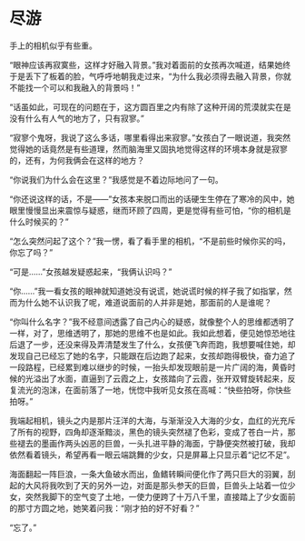 # 尽游

手上的相机似乎有些重。

“眼神应该再寂寞些，这样才好融入背景。”我对着面前的女孩再次喊道，结果她终于是丢下了板着的脸，气呼呼地朝我走过来，“为什么我必须得去融入背景，你就不能找一个可以和我融入的背景吗！”

“话虽如此，可现在的问题在于，这方圆百里之内有除了这种开阔的荒漠就实在是没有什么有人气的地方了，只有寂寥。”

“寂寥个鬼呀，我说了这么多话，哪里看得出来寂寥。”女孩白了一眼说道，我突然觉得她的话竟然是有些道理，然而脑海里又固执地觉得这样的环境本身就是寂寥的，还有，为何我俩会在这样的地方？

“你说我们为什么会在这里？”我感觉是不着边际地问了一句。

“你还说这样的话，不是——”女孩本来脱口而出的话硬生生停在了寒冷的风中，她眼里慢慢显出来震惊与疑惑，继而环顾了四周，更是觉得有些可怕，“你的相机是什么时候买的？”

“怎么突然问起了这个？”我一愣，看了看手里的相机，“不是前些时候你买的吗，你忘了吗？”

“可是……”女孩越发疑惑起来，“我俩认识吗？”

“你……”我一看女孩的眼神就知道她没有说谎，她说谎时候的样子我了如指掌，然而为什么她不认识我了呢，难道说面前的人并非是她，那面前的人是谁呢？

“你叫什么名字？”我不经意间透露了自己内心的疑惑，就像整个人的思维都透明了一样，对了，思维透明了，那她的思维不也是如此。我如此想着，便见她惊恐地往后退了一步，还没来得及弄清楚发生了什么，女孩便飞奔而跑，我想要喊住她，却发现自己已经忘了她的名字，只能跟在后边跑了起来，女孩却跑得极快，奋力追了一段路程，已经累到难以继步的时候，一抬头却发现眼前是一片广阔的海，黄昏时候的光溢出了水面，直逼到了云霞之上，女孩踏向了云霞，张开双臂旋转起来，反复流光的泡沫，在面前落了一地，恍惚中我听见女孩在高喊：“快些拍呀，你快些拍呀。”

我端起相机，镜头之内是那片汪洋的大海，与渐渐没入大海的少女，血红的光充斥了所有的视野，四角却逐渐黯淡，黑色的镜头突然褪了色彩，变成了苍白一片，那些褪去的墨画作两头凶恶的巨兽，一头扎进平静的海面，宁静便突然被打破，我却依然看着镜头，希望再看一眼云端跳舞的少女，只是屏幕上只显示着“记忆不足”。

海面翻起一阵巨浪，一条大鱼破水而出，鱼鳍转瞬间便化作了两只巨大的羽翼，刮起的大风将我吹到了天的另外一边，对面是那头参天的巨兽，巨兽头上站着一位少女，突然我脚下的空气变了土地，一使力便跨了十万八千里，直接踏上了少女面前的那寸方圆之地，她笑着问我：“刚才拍的好不好看？”

“忘了。”
